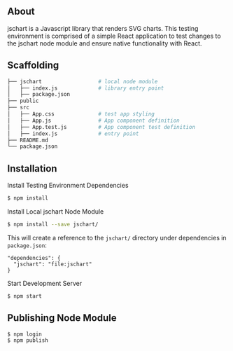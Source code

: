## About

jschart is a Javascript library that renders SVG charts. This testing environment is comprised of a simple React application to test changes to the jschart node module and ensure native functionality with React. 

## Scaffolding

```bash
├── jschart                  # local node module
│   ├── index.js             # library entry point
│   ├── package.json         
├── public                   
├── src
│   ├── App.css              # test app styling
│   ├── App.js               # App component definition
│   ├── App.test.js          # App component test definition
│   ├── index.js             # entry point 
├── README.md
└── package.json
```

## Installation 

Install Testing Environment Dependencies

```bash
$ npm install
```

Install Local jschart Node Module

```bash
$ npm install --save jschart/
```

This will create a reference to the `jschart/` directory under dependencies in `package.json`:

```
"dependencies": {
  "jschart": "file:jschart"
}
```

Start Development Server

```bash
$ npm start
```

## Publishing Node Module

```bash
$ npm login
$ npm publish
```
